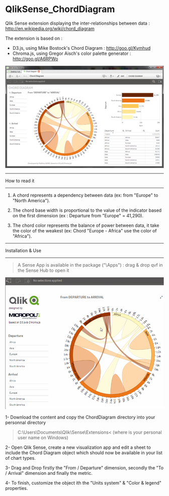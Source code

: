 QlikSense_ChordDiagram
======================

Qlik Sense extension displaying the inter-relationships between data : http://en.wikipedia.org/wiki/chord_diagram

The extension is based on : 
- D3.js, using Mike Bostock's Chord Diagram : http://goo.gl/Kymhud 
- Chroma.js, using Gregor Aisch's color palette generator : http://goo.gl/A6RPWo

![Visualization](https://github.com/VizMatt/QlikSense_ChordDiagram/blob/master/Screenshots/QlikSense%20Extension%20-%20ChordDiagram%20Demo.png)


*********************************
How to read it
*********************************
1. A chord represents a dependency between data (ex: from "Europe" to "North America").

2. The chord base width is proportional to the value of the indicator based on the first dimension (ex : Departure from "Europe" = 41,290).

3. The chord color represents the balance of power between data, it take the color of the weakest (ex: Chord "Europe - Africa" use the color of "Africa").


*********************************
Installation & Use
*********************************
>A Sense App is available in the package ("\Apps") : drag & drop qvf in the Sense Hub to open it

![Visualization](https://github.com/VizMatt/QlikSense_ChordDiagram/blob/master/Screenshots/QlikSense%20Extension%20-%20ChordDiagram%20Demo.gif)

1- Download the content and copy the ChordDiagram directory into your personnal directory
>C:\Users<user name>\Documents\Qlik\Sense\Extensions\<
(where is your personal user name on Windows)

2- Open Qlik Sense, create a new visualization app and edit a sheet to include the Chord Diagram object which should now be available in your list of chart types.

3- Drag and Drop firstly the "From / Departure" dimension, secondly the "To / Arrival" dimension and finally the metric.

4- To finish, customize the object ith the "Units system" & "Color & legend" properties.
